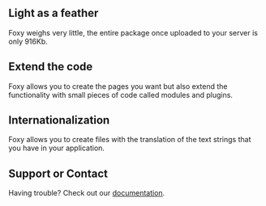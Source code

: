 ## Light as a feather

Foxy weighs very little, the entire package once uploaded to your server is only 916Kb.

## Extend the code

Foxy allows you to create the pages you want but also extend the functionality with small pieces of code called modules and plugins.

## Internationalization

Foxy allows you to create files with the translation of the text strings that you have in your application.

## Support or Contact

Having trouble? Check out our [documentation](https://github.com/foxyframework/foxy/wiki).
